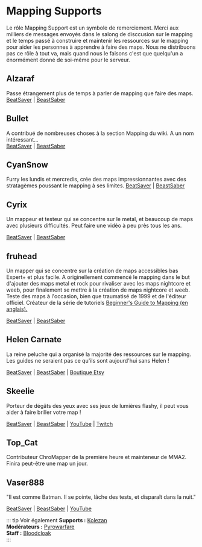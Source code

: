 # Mapping Supports
Le rôle Mapping Support est un symbole de remerciement. Merci aux milliers de messages envoyés dans le salong de disccusion sur le mapping et le temps passé à construire et maintenir les ressources sur le mapping pour aider les personnes à apprendre à faire des maps. Nous ne distribuons pas ce rôle à tout va, mais quand nous le faisons c'est que quelqu'un a énormément donné de soi-même pour le serveur.

## Alzaraf
Passe étrangement plus de temps à parler de mapping que faire des maps. [BeatSaver](https://beatsaver.com/uploader/5cff0b7798cc5a672c855ce3) | [BeastSaber](https://bsaber.com/members/alzaraf/)

## Bullet
A  contribué de nombreuses choses à la section Mapping du wiki. A un nom intéressant...  
[BeatSaver](https://beatsaver.com/uploader/5e84a9933f476a000645dd88) | [BeastSaber](https://bsaber.com/members/xace1337manx/)

## CyanSnow
Furry les lundis et mercredis, crée des maps impressionnantes avec des stratagèmes poussant le mapping à ses limites. [BeatSaver](https://beatsaver.com/uploader/5cff0b7698cc5a672c8543ac) | [BeastSaber](https://bsaber.com/members/cyansnow/)

## Cyrix
Un mappeur et testeur qui se concentre sur le metal, et beaucoup de maps avec plusieurs difficultés. Peut faire une vidéo à peu près tous les ans.

[BeatSaver](https://beatsaver.com/uploader/5eb6eb9a7abb000006c85add) | [BeastSaber](https://bsaber.com/members/cyrix/)

## fruhead
Un mapper qui se concentre sur la création de maps accessibles bas Expert+ et plus facile. A originellement commencé le mapping dans le but d'ajouter des maps metal et rock pour rivaliser avec les maps nightcore et weeb, pour finalement se mettre à la création de maps nightcore et weeb. Teste des maps à l'occasion, bien que traumatisé de 1999 et de l'éditeur officiel. Créateur de la série de tutoriels [Beginner's Guide to Mapping (en anglais).](https://www.youtube.com/playlist?list=PL5F3WJ0s0nscdpqiWlOpM_4tJcF-CnWbm)

[BeatSaver](https://beatsaver.com/uploader/5cff0b7598cc5a672c852683) | [BeastSaber](https://bsaber.com/members/fruhead/)

## Helen Carnate
La reine peluche qui a organisé la majorité des ressources sur le mapping. Les guides ne seraient pas ce qu'ils sont aujourd'hui sans Helen !

[BeatSaver](https://beatsaver.com/uploader/5cff0b7798cc5a672c8553d2) | [BeastSaber](https://bsaber.com/members/helencarnate/) | [Boutique Etsy](https://www.etsy.com/shop/HelenCarnateDesigns)

## Skeelie
Porteur de dégâts des yeux avec ses jeux de lumières flashy, il peut vous aider à faire briller votre map !

[BeatSaver](https://beatsaver.com/uploader/5cff0b7698cc5a672c85507f) | [BeastSaber](https://bsaber.com/members/skeelie/) | [YouTube](https://www.youtube.com/user/xSkeelie) | [Twitch](https://www.twitch.tv/skeelie)

## Top_Cat
Contributeur ChroMapper de la première heure et mainteneur de MMA2. Finira peut-être une map un jour.

## Vaser888
"Il est comme Batman. Il se pointe, lâche des tests, et disparaît dans la nuit."

[BeatSaver](https://beatsaver.com/uploader/5f63fb45103cbc00068ee060) | [BeastSaber](https://bsaber.com/members/vaser888/) | [YouTube](https://www.youtube.com/c/vaser888)

::: tip Voir également **Supports :** [Kolezan](./supports.md#kolezan)  
**Modérateurs :** [Pyrowarfare](./moderators.md#pyrowarfare-retraite)  
**Staff :** [Bloodcloak](./staff.md#bloodcloak)  
:::
